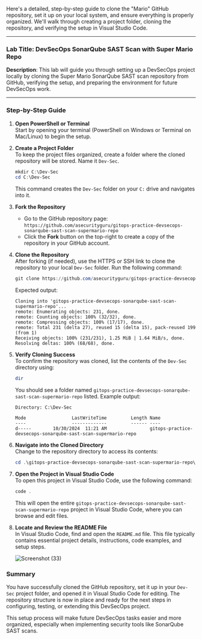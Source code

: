 Here's a detailed, step-by-step guide to clone the "Mario" GitHub repository, set it up on your local system, and ensure everything is properly organized. We'll walk through creating a project folder, cloning the repository, and verifying the setup in Visual Studio Code.

---

### **Lab Title**: DevSecOps SonarQube SAST Scan with Super Mario Repo

**Description**: This lab will guide you through setting up a DevSecOps project locally by cloning the Super Mario SonarQube SAST scan repository from GitHub, verifying the setup, and preparing the environment for future DevSecOps work.

---

### Step-by-Step Guide

1. **Open PowerShell or Terminal**  
   Start by opening your terminal (PowerShell on Windows or Terminal on Mac/Linux) to begin the setup.

2. **Create a Project Folder**  
   To keep the project files organized, create a folder where the cloned repository will be stored. Name it `Dev-Sec`.
   
   ```powershell
   mkdir C:\Dev-Sec
   cd C:\Dev-Sec
   ```
   
   This command creates the `Dev-Sec` folder on your `C:` drive and navigates into it.

3. **Fork the Repository**  
   - Go to the GitHub repository page: `https://github.com/asecurityguru/gitops-practice-devsecops-sonarqube-sast-scan-supermario-repo`
   - Click the **Fork** button on the top-right to create a copy of the repository in your GitHub account.

4. **Clone the Repository**  
   After forking (if needed), use the HTTPS or SSH link to clone the repository to your local `Dev-Sec` folder. Run the following command:
   
   ```powershell
   git clone https://github.com/asecurityguru/gitops-practice-devsecops-sonarqube-sast-scan-supermario-repo.git
   ```
   
   Expected output:
   ```plaintext
   Cloning into 'gitops-practice-devsecops-sonarqube-sast-scan-supermario-repo'...
   remote: Enumerating objects: 231, done.
   remote: Counting objects: 100% (32/32), done.
   remote: Compressing objects: 100% (17/17), done.
   remote: Total 231 (delta 27), reused 15 (delta 15), pack-reused 199 (from 1)
   Receiving objects: 100% (231/231), 1.25 MiB | 1.64 MiB/s, done.
   Resolving deltas: 100% (68/68), done.
   ```

5. **Verify Cloning Success**  
   To confirm the repository was cloned, list the contents of the `Dev-Sec` directory using:

   ```powershell
   dir
   ```
   
   You should see a folder named `gitops-practice-devsecops-sonarqube-sast-scan-supermario-repo` listed. Example output:

   ```plaintext
   Directory: C:\Dev-Sec

   Mode                 LastWriteTime         Length Name
   ----                 -------------         ------ ----
   d-----        10/30/2024  11:21 AM                gitops-practice-devsecops-sonarqube-sast-scan-supermario-repo
   ```

6. **Navigate into the Cloned Directory**  
   Change to the repository directory to access its contents:
   
   ```powershell
   cd .\gitops-practice-devsecops-sonarqube-sast-scan-supermario-repo\
   ```

7. **Open the Project in Visual Studio Code**  
   To open this project in Visual Studio Code, use the following command:
   
   ```powershell
   code .
   ```
   
   This will open the entire `gitops-practice-devsecops-sonarqube-sast-scan-supermario-repo` project in Visual Studio Code, where you can browse and edit files.

8. **Locate and Review the README File**  
   In Visual Studio Code, find and open the `README.md` file. This file typically contains essential project details, instructions, code examples, and setup steps.

   ![Screenshot (33)](https://github.com/user-attachments/assets/64644b58-8992-4374-98a2-9e07cbb03c19)


### Summary

You have successfully cloned the GitHub repository, set it up in your `Dev-Sec` project folder, and opened it in Visual Studio Code for editing. The repository structure is now in place and ready for the next steps in configuring, testing, or extending this DevSecOps project. 

This setup process will make future DevSecOps tasks easier and more organized, especially when implementing security tools like SonarQube SAST scans.
